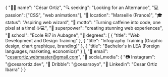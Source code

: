 {
  "👨‍💻 name": "César Ortiz",
  "🔍 seeking": "Looking for an Alternance",
  "💻 passion": ["CSS", "web animations"],
  "📍 location": "Marseille (France)",
  "🎓 status": "Aspiring web wizard",
  "🚀 motto": "Turning caffeine into code, one pixel at a time! ☕💻",
  "💫 superpower": "creating stunning web experiences",
  "🏫 school": "Ecole Ri7 in Aubagne",
  "📖 degrees": [
    {
      "title": "Web Development and Design Training"
    },
    {
      "title": "Infography Training (Graphic design, chart graphique, branding)"
    },
    {
      "title": "Bachelor's in LEA (Foreign languages, marketing, economics)"
    }
  ],
  "📧 email": "cesarortiz.webmaster@gmail.com",
  "💬 social_media": {
    "📷 Instagram": "@cesarortiz.dev",
    "🏀 Dribble": "@cesarsoyo",
    "💼 Linkedin": "Cesar Ortiz Ibarra"
  }
}

